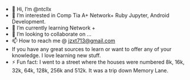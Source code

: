 - 👋 Hi, I’m @ntcllx
- 👀 I’m interested in Comp Tia A+ Network+ Ruby Jupyter, Android Development.
- 🌱 I’m currently learning Network + 
- 💞️ I’m looking to collaborate on ...
- 📫 How to reach me @ jzxt713@gmail.com
- If you have any great sources to learn or want to offer any of your knowledge. I love learning new stuff. 
- ⚡ Fun fact: I went to a street where the houses were numbered 8k, 16k, 32k, 64k, 128k, 256k and 512k.
It was a trip down Memory Lane.

<!---
ntcllx/ntcllx is a ✨ special ✨ repository because its `README.md` (this file) appears on your GitHub profile.
You can click the Preview link to take a look at your changes.
--->
